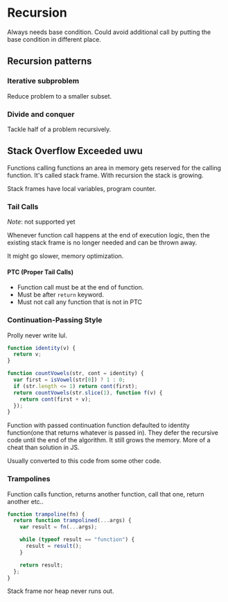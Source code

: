 # Recursion

Always needs base condition. Could avoid additional call by putting the base condition in different place.

## Recursion patterns

### Iterative subproblem

Reduce problem to a smaller subset.

### Divide and conquer

Tackle half of a problem recursively.

## Stack Overflow Exceeded uwu

Functions calling functions an area in memory gets reserved for the calling function. It's called stack frame. With recursion the stack is growing.

Stack frames have local variables, program counter.

### Tail Calls

_Note_: not supported yet

Whenever function call happens at the end of execution logic, then the existing stack frame is no longer needed and can be thrown away.

It might go slower, memory optimization.

#### PTC (Proper Tail Calls)

- Function call must be at the end of function.
- Must be after `return` keyword.
- Must not call any function that is not in PTC

### Continuation-Passing Style

Prolly never write lul.

```js
function identity(v) {
  return v;
}

function countVowels(str, cont = identity) {
  var first = isVowel(str[0]) ? 1 : 0;
  if (str.length <= 1) return cont(first);
  return countVowels(str.slice(1), function f(v) {
    return cont(first + v);
  });
}
```

Function with passed continuation function defaulted to identity function(one that returns whatever is passed in). They defer the recursive code until the end of the algorithm. It still grows the memory. More of a cheat than solution in JS.

Usually converted to this code from some other code.

### Trampolines

Function calls function, returns another function, call that one, return another etc..

```js
function trampoline(fn) {
  return function trampolined(...args) {
    var result = fn(...args);

    while (typeof result == "function") {
      result = result();
    }

    return result;
  };
}
```

Stack frame nor heap never runs out.
